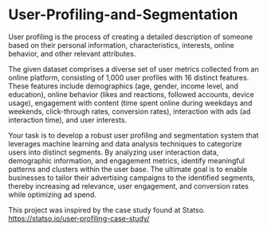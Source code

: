 # User-Profiling-and-Segmentation

User profiling is the process of creating a detailed description of someone based on their personal information, characteristics, interests, online behavior, and other relevant attributes.

The given dataset comprises a diverse set of user metrics collected from an online platform, consisting of 1,000 user profiles with 16 distinct features. These features include demographics (age, gender, income level, and education), online behavior (likes and reactions, followed accounts, device usage), engagement with content (time spent online during weekdays and weekends, click-through rates, conversion rates), interaction with ads (ad interaction time), and user interests.

Your task is to develop a robust user profiling and segmentation system that leverages machine learning and data analysis techniques to categorize users into distinct segments. By analyzing user interaction data, demographic information, and engagement metrics, identify meaningful patterns and clusters within the user base. The ultimate goal is to enable businesses to tailor their advertising campaigns to the identified segments, thereby increasing ad relevance, user engagement, and conversion rates while optimizing ad spend.

This project was inspired by the case study found at Statso. 
https://statso.io/user-profiling-case-study/
